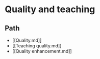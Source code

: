 # Quality and teaching

## Path

- [[Quality.md]] 
- [[Teaching quality.md]]
- [[Quality enhancement.md]]
